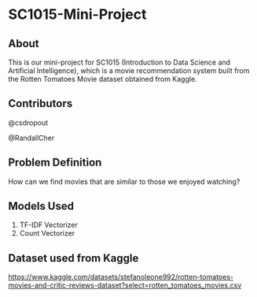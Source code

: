 # SC1015-Mini-Project

## About
This is our mini-project for SC1015 (Introduction to Data Science and Artificial Intelligence), which is a movie recommendation system built from the Rotten Tomatoes Movie dataset obtained from Kaggle.

## Contributors
@csdropout

@RandallCher

## Problem Definition
How can we find movies that are similar to those we enjoyed watching?

## Models Used
1. TF-IDF Vectorizer
2. Count Vectorizer

## Dataset used from Kaggle
https://www.kaggle.com/datasets/stefanoleone992/rotten-tomatoes-movies-and-critic-reviews-dataset?select=rotten_tomatoes_movies.csv
